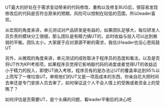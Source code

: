  UT最大的好处在于需求变动带来的代码修改、重构以及修复BUG后，很容易发现修改后的代码是否符合原来的预期，风险可以控制在较低的范围，所以leader喜欢。

从宏观的角度来讲，单元测试对产品研发是有益的，如果团队足够大，每位研发人员负责的模块分工很细，那么团队是有精力搞UT的，此时收益与投入可以达到微弱的平衡。团队太小，大家疲于应对源源不断的需求，我估计leader也没心思捣鼓UT

另外，从微观的角度来讲，单元测试的成败取决于程序员的态度和看法，以及是否将UT作为KPI考核项，如果程序员觉得它影响敲代码的进度或者觉得UT的收益远小于精力的投入，即使UT纳入考核，程序员有的是办法让UT的覆盖率达到95%以上而写了一堆垃圾UT。审核他们的UT又是一项高成本的东西，你亲自花大把时间去审还是专门安排人员去审了，如何保证这个人不会人情上的受贿或者资金上的受贿了？

如何评估是否需要UT，是个头痛的问题，看leader平衡后的决心吧
